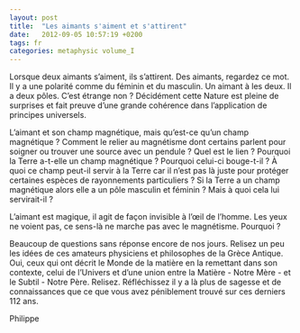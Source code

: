 ```yaml
---
layout: post
title:  "Les aimants s'aiment et s'attirent"
date:   2012-09-05 10:57:19 +0200
tags: fr
categories: metaphysic volume_I
---
```

Lorsque deux aimants s’aiment, ils s’attirent. Des aimants, regardez ce mot. Il y a une polarité comme du féminin et du masculin. Un aimant à les deux. Il a deux pôles. C’est étrange non ? Décidément cette Nature est pleine de surprises et fait preuve d’une grande cohérence dans l’application de principes universels.

L’aimant et son champ magnétique, mais qu’est-ce qu’un champ magnétique ? Comment le relier au magnétisme dont certains parlent pour soigner ou trouver une source avec un pendule ? Quel est le lien ? Pourquoi la Terre a-t-elle un champ magnétique ? Pourquoi celui-ci bouge-t-il ? À quoi ce champ peut-il servir à la Terre car il n’est pas là juste pour protéger certaines espèces de rayonnements particuliers ? Si la Terre a un champ magnétique alors elle a un pôle masculin et féminin ? Mais à quoi cela lui servirait-il ?

L’aimant est magique, il agit de façon invisible à l’œil de l’homme. Les yeux ne voient pas, ce sens-là ne marche pas avec le magnétisme. Pourquoi ?

Beaucoup de questions sans réponse encore de nos jours. Relisez un peu les idées de ces amateurs physiciens et philosophes de la Grèce Antique. Oui, ceux qui ont décrit le Monde de la matière en la remettant dans son contexte, celui de l’Univers et d’une union entre la Matière - Notre Mère - et le Subtil - Notre Père. Relisez. Réfléchissez il y a là plus de sagesse et de connaissances que ce que vous avez péniblement trouvé sur ces derniers 112 ans.

Philippe


<!-- 
Ce(tte) œuvre est mise à disposition selon les termes de la Licence Creative Commons Attribution - Pas d’Utilisation Commerciale 4.0 International.
-->